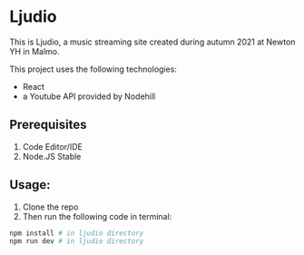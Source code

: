 # Ljudio

This is Ljudio, a music streaming site created during autumn 2021 at Newton YH in Malmo.

This project uses the following technologies:
- React
- a Youtube API provided by Nodehill

## Prerequisites
1. Code Editor/IDE
2. Node.JS Stable

## Usage:
1. Clone the repo
2. Then run the following code in terminal:

```bash
npm install # in ljudio directory
npm run dev # in ljudio directory
```
